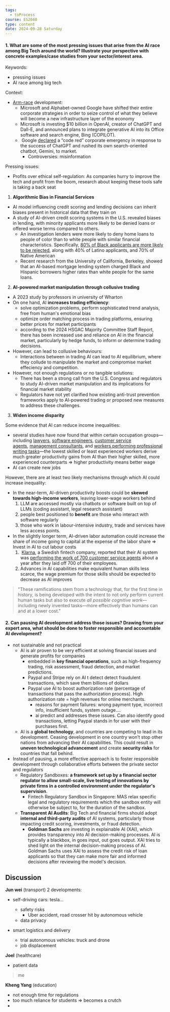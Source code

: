 ```yaml
---
tags:
  - toProcess
course: ES2660
type: content
date: 2024-09-28 Saturday
---
```


#### 1. What are some of the most pressing issues that arise from the AI race among Big Tech around the world? Illustrate your perspective with concrete examples/case studies from your sector/interest area.

Keywords:
- pressing issues
- AI race among big tech

Context:
- [Arm-race](https://time.com/6255952/ai-impact-chatgpt-microsoft-google/) development:
	- Microsoft and Alphabet-owned Google have shifted their entire corporate strategies in order to seize control of what they believe will become a new infrastructure layer of the economy
	- Microsoft is investing $10 billion in OpenAI, creator of ChatGPT and Dall-E, and announced plans to integrate generative AI into its Office software and search engine, Bing (COPILOT).
	-  Google [declared](https://www.nytimes.com/2022/12/21/technology/ai-chatgpt-google-search.html) a “code red” corporate emergency in response to the success of ChatGPT and rushed its own search-oriented chatbot, Gemini, to market.
		- Controversies: misinformation

Pressing issues:
- Profits over ethical self-regulation: As companies hurry to improve the tech and profit from the boom, research about keeping these tools safe is taking a back seat

1.  **Algorithmic Bias in Financial Services**
- AI model influencing credit scoring and lending decisions can inherit biases present in historical data that they train on
- A study of AI-driven credit scoring systems in the U.S. revealed biases in lending, with minority applicants more likely to be denied loans or offered worse terms compared to others.
	- An investigation lenders were more likely to deny home loans to people of color than to white people with similar financial characteristics. Specifically, [80% of Black applicants are more likely to be rejected](https://apnews.com/article/lifestyle-technology-business-race-and-ethnicity-mortgages-2d3d40d5751f933a88c1e17063657586 "https://apnews.com/article/lifestyle-technology-business-race-and-ethnicity-mortgages-2d3d40d5751f933a88c1e17063657586"), along with 40% of Latino applicants, and 70% of Native American
	- Recent research from the University of California, Berkeley, showed that an AI-based mortgage lending system charged Black and Hispanic borrowers higher rates than white people for the same loans.

2. **AI-powered market manipulation through collusive trading**
- A 2023 study by professors in university of Wharton
- On one hand, AI **increases trading efficiency**: 
	- solve optimization problems, perform sophisticated trend analysis, free from human's emotional bias 
	- optimize order matching process in trading platforms, ensuring better prices for market participants
	- according to the 2024 HSGAC Majority Committee Staff Report, there has been increased use and reliance on AI in the financial market, particularly by hedge funds, to inform or determine trading decisions.
- However, can lead to collusive behaviours:
	- Interactions between in trading AI can lead to AI equilibrium, where they collude to manipulate the market and compromise market effeciency and competition.
- However, not enough regulations or no tangible solutions:
	- There has been a strong call from the U.S. Congress and regulators to study AI-driven market manipulation and its implications for financial market stability
	- Regulators have not yet clarified how existing anti-trust prevention frameworks apply to AI-powered trading or proposed new measures to address these challenges.

3.  **Widen income disparity**

Some evidence that AI can reduce income inequalities:
- several studies have now found that within certain occupation groups—including [lawyers](https://papers.ssrn.com/sol3/papers.cfm?abstract_id=4626276), [software engineers](https://arxiv.org/abs/2302.06590), [customer service agents](https://www.nber.org/papers/w31161), [management consultants](https://www.hbs.edu/ris/Publication%20Files/24-013_d9b45b68-9e74-42d6-a1c6-c72fb70c7282.pdf), and [workers performing professional writing tasks](https://www.science.org/doi/10.1126/science.adh2586#elettersSection)—the lowest skilled or least experienced workers derive much greater productivity gains from AI than their higher skilled, more experienced counterparts => higher productivity means better wage
- AI can create new jobs 

However,  there are at least two likely mechanisms through which AI could increase inequality:
- In the near-term, AI-driven productivity boosts could be **skewed towards high-income workers**, leaving lower-wage workers behind 
	1. LLM are accessed mostly via chatbots or software built on top of LLMs (coding assistant, legal research assistant) 
	2. people best positioned to **benefit** are those who interact with software regularly
	3. those who work in labour-intensive industry, trade and services have less access points.
- In the slightly longer term, AI-driven labor automation could increase the share of income going to capital at the expense of the labor share => Invest in AI to cut labour costs
	1.  [Klarna](https://www.klarna.com/us/), a Swedish fintech company, reported that their AI system was [performing the work of 700 customer service agents](https://www.forbes.com/sites/jackkelly/2024/03/04/klarnas-ai-assistant-is-doing-the-job-of-700-workers-company-says/?sh=62a33a8717ae) about a year after they laid off 700 of their employees.
	2. Advances in AI capabilities make equivalent human skills less scarce, the wage premium for those skills should be expected to decrease as AI improves


> "These ramifications stem from a technology that, for the first time in history, is being developed with the intent to not only perform current human tasks but also to execute _all possible cognitive work_—including newly invented tasks—more effectively than humans can and at a lower cost."


#### 2. Can pausing AI development address those issues? Drawing from your expert area, what should be done to foster responsible and accountable AI development?

- not sustainable and not practical
	- AI is alr proven to be very efficient at solving financial issues and generate profits for companies
		- embedded in **key financial operations**, such as high-frequency trading, risk assessment, fraud detection, and market predictions.
		- Paypal and Stripe rely on AI t detect detect fraudulent transactions, which save them billions of dollars
		- Paypal use AI to boost authorization rate (percentage of transactions that pass the authorization process). High authorization rate = high revenues for online merchants. 
			- reasons for payment failures: wrong payment type, incorrect info, insufficient funds, system outage....
			- ai predict and addresses these issues. Can also identify good transactions, letting Paypal stands in for user with their purchases first.
	- AI is a **global technology**, and countries are competing to lead in its development. Ceasing development in one country won’t stop other nations from advancing their AI capabilities. This could result in **uneven technological advancement** and create **security risks** for countries that fall behind.
- Instead of pausing, a more effective approach is to foster responsible development through collaborative efforts between the private sector and regulators
	- Regulatory Sandboxes: **a framework set up by a financial sector regulator to allow small-scale, live testing of innovations by private firms in a controlled environment under the regulator's supervision**.
		- Fintech Regulatory Sandbox in Singapore: MAS relax specific legal and regulatory requirements which the sandbox entity will otherwise be subject to, for the duration of the sandbox.
	- **Transparent AI Audits**: Big Tech and financial firms should adopt **internal and third-party audits** of AI systems, particularly those impacting credit scoring, investments, or fraud detection.
		- **Goldman Sachs** are investing in explainable AI (XAI), which provides transparency into AI decision-making processes. AI is typically a blackbox, in goes input, out goes output. XAI tries to shed light on the internal decision-making process of AI. Goldman Sachs uses XAI to assess the credit risk of loan applicants so that they can make more fair and informed decisions after reviewing the model's decision. 




## Discussion

**Jun wei** (transport)
2 developments:
- self-driving cars: tesla...
	- safety risks
		- Uber accident, road crosser hit by autonomous vehicle
	- data privacy

- smart logistics and delivery
	- trial autonomous vehicles: truck and drone
	- job displacement

**Joel** (healthcare)
- patient data 

> me

**Kheng Yang** (education)
- not enough time for regulations
- too much reliance for students => becomes a crutch
- 